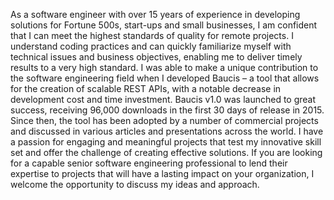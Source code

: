 As a software engineer with over 15 years of experience in developing solutions for Fortune 500s, start-ups and small businesses, I am confident that I can meet the highest standards of quality for remote projects. I understand coding practices and can quickly familiarize myself with technical issues and business objectives, enabling me to deliver timely results to a very high standard.
I was able to make a unique contribution to the software engineering field when I developed Baucis – a tool that allows for the creation of scalable REST APIs, with a notable decrease in development cost and time investment. Baucis v1.0 was launched to great success, receiving 96,000 downloads in the first 30 days of release in 2015. Since then, the tool has been adopted by a number of commercial projects and discussed in various articles and presentations across the world.
I have a passion for engaging and meaningful projects that test my innovative skill set and offer the challenge of creating effective solutions. If you are looking for a capable senior software engineering professional to lend their expertise to projects that will have a lasting impact on your organization, I welcome the opportunity to discuss my ideas and approach.
